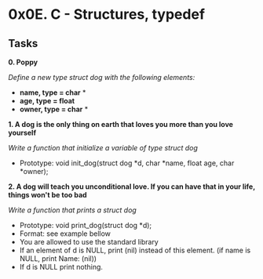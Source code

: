 # 0x0E. C - Structures, typedef

## Tasks

**0. Poppy**

*Define a new type struct dog with the following elements:*
- **name, type = char** *
- **age, type = float**
- **owner, type = char** *

**1. A dog is the only thing on earth that loves you more than you love yourself**

*Write a function that initialize a variable of type struct dog*
- Prototype: void init_dog(struct dog *d, char *name, float age, char *owner);

**2. A dog will teach you unconditional love. If you can have that in your life, things won't be too bad**

*Write a function that prints a struct dog*
- Prototype: void print_dog(struct dog *d);
- Format: see example bellow
- You are allowed to use the standard library
- If an element of d is NULL, print (nil) instead of this element. (if name is NULL, print Name: (nil))
- If d is NULL print nothing.

